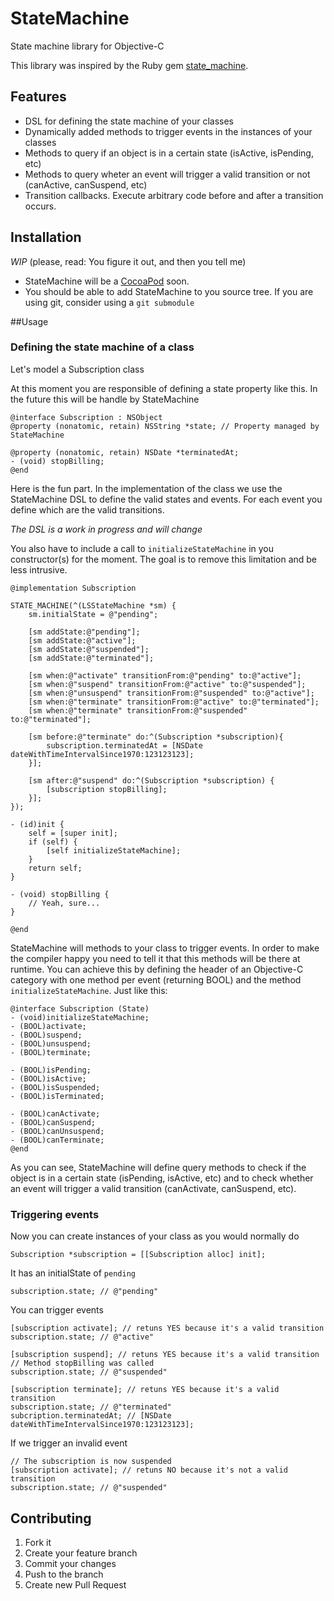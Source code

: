 # StateMachine

State machine library for Objective-C

This library was inspired by the Ruby gem [state_machine](https://github.com/pluginaweek/state_machine).

## Features
* DSL for defining the state machine of your classes
* Dynamically added methods to trigger events in the instances of your classes
* Methods to query if an object is in a certain state (isActive, isPending, etc)
* Methods to query wheter an event will trigger a valid transition or not (canActive, canSuspend, etc)
* Transition callbacks. Execute arbitrary code before and after a transition occurs.

## Installation
_WIP_ (please, read: You figure it out, and then you tell me)

* StateMachine will be a [CocoaPod](http://cocoapods.org/) soon.
* You should be able to add StateMachine to you source tree. If you are using git, consider using a `git submodule`

##Usage

### Defining the state machine of a class

Let's model a Subscription class

At this moment you are responsible of defining a state property like this. In the future this will be handle by StateMachine

```objc
@interface Subscription : NSObject
@property (nonatomic, retain) NSString *state; // Property managed by StateMachine

@property (nonatomic, retain) NSDate *terminatedAt;
- (void) stopBilling;
@end
```

Here is the fun part. In the implementation of the class we use the StateMachine DSL to define the valid states and events. For each event you define which are the valid transitions.

_The DSL is a work in progress and will change_

You also have to include a call to `initializeStateMachine` in you constructor(s) for the moment. The goal is to remove this limitation and be less intrusive.

```objc
@implementation Subscription

STATE_MACHINE(^(LSStateMachine *sm) {
    sm.initialState = @"pending";
    
    [sm addState:@"pending"];
    [sm addState:@"active"];
    [sm addState:@"suspended"];
    [sm addState:@"terminated"];
    
    [sm when:@"activate" transitionFrom:@"pending" to:@"active"];
    [sm when:@"suspend" transitionFrom:@"active" to:@"suspended"];
    [sm when:@"unsuspend" transitionFrom:@"suspended" to:@"active"];
    [sm when:@"terminate" transitionFrom:@"active" to:@"terminated"];
    [sm when:@"terminate" transitionFrom:@"suspended" to:@"terminated"];
    
    [sm before:@"terminate" do:^(Subscription *subscription){
        subscription.terminatedAt = [NSDate dateWithTimeIntervalSince1970:123123123];
    }];
    
    [sm after:@"suspend" do:^(Subscription *subscription) {
        [subscription stopBilling];
    }];
});

- (id)init {
    self = [super init];
    if (self) {
        [self initializeStateMachine];
    }
    return self;
}

- (void) stopBilling {
    // Yeah, sure...
}

@end
```

StateMachine will methods to your class to trigger events. In order to make the compiler happy you need to tell it that this methods will be there at runtime. You can achieve this by defining the header of an Objective-C category with one method per event (returning BOOL) and the method `initializeStateMachine`. Just like this:

```objc
@interface Subscription (State)
- (void)initializeStateMachine;
- (BOOL)activate;
- (BOOL)suspend;
- (BOOL)unsuspend;
- (BOOL)terminate;

- (BOOL)isPending;
- (BOOL)isActive;
- (BOOL)isSuspended;
- (BOOL)isTerminated;

- (BOOL)canActivate;
- (BOOL)canSuspend;
- (BOOL)canUnsuspend;
- (BOOL)canTerminate;
@end
```

As you can see, StateMachine will define query methods to check if the object is in a certain state (isPending, isActive, etc) and to check whether an event will trigger a valid transition (canActivate, canSuspend, etc).

### Triggering events

Now you can create instances of your class as you would normally do

```objc
Subscription *subscription = [[Subscription alloc] init];
```

It has an initialState of `pending`

```objc
subscription.state; // @"pending"
```

You can trigger events
```objc
[subscription activate]; // retuns YES because it's a valid transition
subscription.state; // @"active"

[subscription suspend]; // retuns YES because it's a valid transition
// Method stopBilling was called
subscription.state; // @"suspended"

[subscription terminate]; // retuns YES because it's a valid transition
subscription.state; // @"terminated"
subcription.terminatedAt; // [NSDate dateWithTimeIntervalSince1970:123123123];
```

If we trigger an invalid event
```objc
// The subscription is now suspended
[subscription activate]; // retuns NO because it's not a valid transition
subscription.state; // @"suspended"
```

## Contributing

1. Fork it
2. Create your feature branch
3. Commit your changes
4. Push to the branch
5. Create new Pull Request
